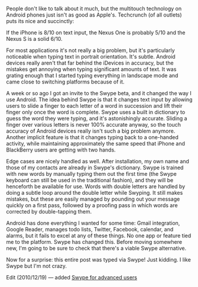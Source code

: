 People don't like to talk about it much, but the multitouch technology on Android phones just isn't as good as Apple's. Techcrunch (of all outlets) puts its nice and succinctly:

<p class="quote">If the iPhone is 8/10 on text input, the Nexus One is probably 5/10 and the Nexus S is a solid 6/10.</p>

For most applications it's not really a big problem, but it's particularly noticeable when typing text in portrait orientation. It's subtle. Android devices really aren't that far behind the iDevices in accuracy, but the mistakes get annoying when typing significant amounts of text. It was grating enough that I started typing everything in landscape mode and came close to switching platforms because of it.

A week or so ago I got an invite to the Swype beta, and it changed the way I use Android. The idea behind Swype is that it changes text input by allowing users to slide a finger to each letter of a word in succession and lift their finger only once the word is complete. Swype uses a built in dictionary to guess the word they were typing, and it's astonishingly accurate. Sliding a finger over various letters is never 100% accurate anyway, so the touch accuracy of Android devices really isn't such a big problem anymore. Another implicit feature is that it changes typing back to a one-handed activity, while maintaining approximately the same speed that iPhone and BlackBerry users are getting with two hands.

Edge cases are nicely handled as well. After installation, my own name and those of my contacts are already in Swype's dictionary. Swype is trained with new words by manually typing them out the first time (the Swype keyboard can still be used in the traditional fashion), and they will be henceforth be available for use. Words with double letters are handled by doing a subtle loop around the double letter while Swyping. It still makes mistakes, but these are easily managed by pounding out your message quickly on a first pass, followed by a proofing pass in which words are corrected by double-tapping them.

Android has done everything I wanted for some time: Gmail integration, Google Reader, manages todo lists, Twitter, Facebook, calendar, and alarms, but it fails to excel at any of these things. No one app or feature tied me to the platform. Swype has changed this. Before moving somewhere new, I'm going to be sure to check that there's a viable Swype alternative.

Now for a surprise: this entire post was typed via Swype! Just kidding. I like Swype but I'm not crazy.

<span class="addendum">Edit (2010/12/19) &mdash;</span> added [Swype for advanced users](http://mutelight.org/articles/swype-for-advanced-users.html)
